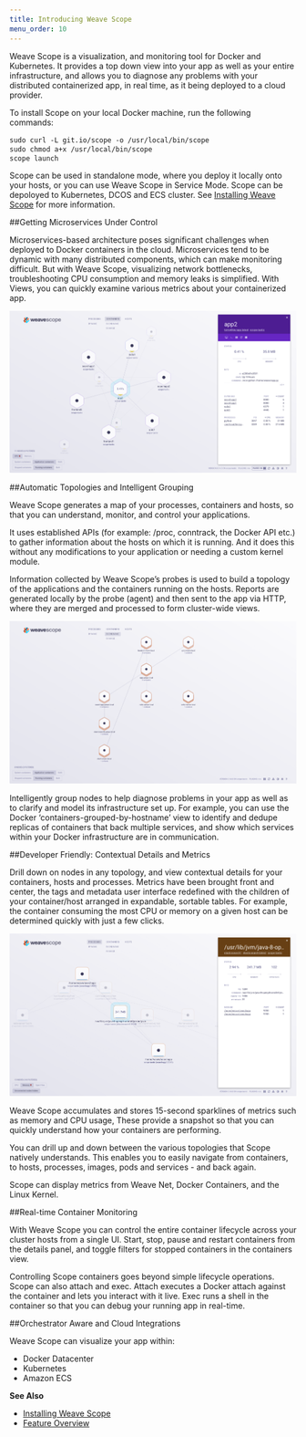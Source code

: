 ```yaml
---
title: Introducing Weave Scope
menu_order: 10
---
```



Weave Scope is a visualization, and monitoring tool for Docker and Kubernetes. It provides a top down view into your app as well as your entire infrastructure, and allows you to diagnose any problems with your distributed containerized app, in real time, as it being deployed to a cloud provider.

To install Scope on your local Docker machine, run the following commands:

    sudo curl -L git.io/scope -o /usr/local/bin/scope
    sudo chmod a+x /usr/local/bin/scope
    scope launch

Scope can be used in standalone mode, where you deploy it locally onto your hosts, or you can use Weave Scope in Service Mode.  Scope can be depoloyed to Kubernetes, DCOS and ECS cluster.  See [Installing Weave Scope](/site/installing.md) for more information.

##Getting Microservices Under Control

Microservices-based architecture poses significant challenges when deployed to Docker containers in the cloud. Microservices tend to be dynamic with many distributed components, which can make monitoring difficult. But with Weave Scope, visualizing network bottlenecks, troubleshooting CPU consumption and memory leaks is simplified. With Views, you can quickly examine various metrics about your containerized app.

!['Microservices Under Control'](images/microservices-under-control.png)

##Automatic Topologies and Intelligent Grouping

Weave Scope generates a map of your processes, containers and hosts, so that you can understand, monitor, and control your applications.

It uses established APIs (for example: /proc, conntrack, the Docker API etc.) to gather information about the hosts on which it is running. And it does this without any modifications to your application or needing a custom kernel module.

Information collected by Weave Scope’s probes is used to build a topology of the applications and the containers running on the hosts.  Reports are generated locally by the probe (agent) and then sent to the app via HTTP, where they are merged and processed to form cluster-wide views.

!['Automatic Topologies and Intelligent Grouping'](images/automatic-topologies-grouping.png)

Intelligently group nodes to help diagnose problems in your app as well as to clarify and model its infrastructure set up.  For example, you can use the Docker ‘containers-grouped-by-hostname’ view to identify and dedupe replicas of containers that back multiple services, and show which services within your Docker infrastructure are in communication.

##Developer Friendly: Contextual Details and Metrics

Drill down on nodes in any topology, and view contextual details for your containers, hosts and processes.  Metrics have been brought front and center, the tags and metadata user interface redefined with the children of your container/host arranged in expandable, sortable tables.  For example, the container consuming the most CPU or memory on a given host can be determined quickly with just a few clicks.

!['Developer Friendly: Contextual Details and Metrics'](images/contextual-details.png)

Weave Scope accumulates and stores 15-second sparklines of metrics such as memory and CPU usage, These provide a snapshot so that you can quickly understand how your containers are performing.

You can drill up and down between the various topologies that Scope natively understands. This enables you to easily navigate from containers, to hosts, processes, images, pods and services - and back again.

Scope can display metrics from Weave Net, Docker Containers, and the Linux Kernel.

##Real-time Container Monitoring

With Weave Scope you can control the entire container lifecycle across your cluster hosts from a single UI.  Start, stop, pause and restart containers from the details panel, and toggle filters for stopped containers in the containers view.

Controlling Scope containers goes beyond simple lifecycle operations. Scope can also attach and exec. Attach executes a Docker attach against the container and lets you interact with it live.  Exec runs a shell in the container so that you can debug your running app in real-time.


##Orchestrator Aware and Cloud Integrations

Weave Scope can visualize your app within:

 * Docker Datacenter
 * Kubernetes
 * Amazon ECS

**See Also**

 * [Installing Weave Scope](/site/installing.md)
 * [Feature Overview](/site/features.md)

